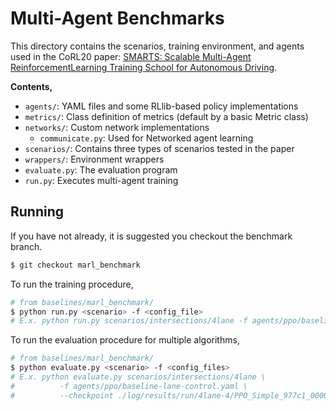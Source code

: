 # Multi-Agent Benchmarks

This directory contains the scenarios, training environment, and agents used in the CoRL20 paper: [SMARTS: Scalable Multi-Agent ReinforcementLearning Training School for Autonomous Driving](...).

**Contents,**
- `agents/`: YAML files and some RLlib-based policy implementations
- `metrics/`: Class definition of metrics (default by a basic Metric class)
- `networks/`: Custom network implementations
  - `communicate.py`: Used for Networked agent learning
- `scenarios/`: Contains three types of scenarios tested in the paper
- `wrappers/`: Environment wrappers
- `evaluate.py`: The evaluation program
- `run.py`: Executes multi-agent training

## Running

If you have not already, it is suggested you checkout the benchmark branch.
```bash
$ git checkout marl_benchmark
```

To run the training procedure,

```bash
# from baselines/marl_benchmark/
$ python run.py <scenario> -f <config_file>
# E.x. python run.py scenarios/intersections/4lane -f agents/ppo/baseline-lane-control.yaml
```

To run the evaluation procedure for multiple algorithms,

```bash
# from baselines/marl_benchmark/
$ python evaluate.py <scenario> -f <config_files>
# E.x. python evaluate.py scenarios/intersections/4lane \
#          -f agents/ppo/baseline-lane-control.yaml \
#          --checkpoint ./log/results/run/4lane-4/PPO_Simple_977c1_00000_0_2020-10-14_00-06-10
```
